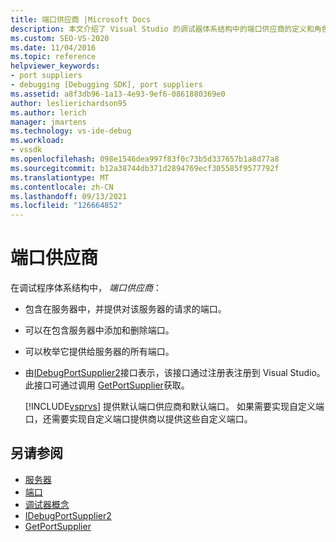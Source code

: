 ```yaml
---
title: 端口供应商 |Microsoft Docs
description: 本文介绍了 Visual Studio 的调试器体系结构中的端口供应商的定义和角色。
ms.custom: SEO-VS-2020
ms.date: 11/04/2016
ms.topic: reference
helpviewer_keywords:
- port suppliers
- debugging [Debugging SDK], port suppliers
ms.assetid: a8f3db96-1a13-4e93-9ef6-0861880369e0
author: leslierichardson95
ms.author: lerich
manager: jmartens
ms.technology: vs-ide-debug
ms.workload:
- vssdk
ms.openlocfilehash: 098e1546dea997f83f0c73b5d337657b1a8d77a8
ms.sourcegitcommit: b12a38744db371d2894769ecf305585f9577792f
ms.translationtype: MT
ms.contentlocale: zh-CN
ms.lasthandoff: 09/13/2021
ms.locfileid: "126664852"
---
```

# <a name="port-suppliers"></a>端口供应商
在调试程序体系结构中， *端口供应商*：

- 包含在服务器中，并提供对该服务器的请求的端口。

- 可以在包含服务器中添加和删除端口。

- 可以枚举它提供给服务器的所有端口。

- 由[IDebugPortSupplier2](../../extensibility/debugger/reference/idebugportsupplier2.md)接口表示，该接口通过注册表注册到 Visual Studio。 此接口可通过调用 [GetPortSupplier](../../extensibility/debugger/reference/idebugcoreserver2-getportsupplier.md)获取。

  [!INCLUDE[vsprvs](../../code-quality/includes/vsprvs_md.md)] 提供默认端口供应商和默认端口。 如果需要实现自定义端口，还需要实现自定义端口提供商以提供这些自定义端口。

## <a name="see-also"></a>另请参阅
- [服务器](../../extensibility/debugger/servers-visual-studio-sdk.md)
- [端口](../../extensibility/debugger/ports.md)
- [调试器概念](../../extensibility/debugger/debugger-concepts.md)
- [IDebugPortSupplier2](../../extensibility/debugger/reference/idebugportsupplier2.md)
- [GetPortSupplier](../../extensibility/debugger/reference/idebugcoreserver2-getportsupplier.md)
